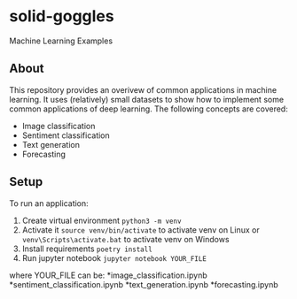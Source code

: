 # solid-goggles
Machine Learning Examples

## About
This repository provides an overivew of common applications in machine learning. It uses (relatively) small datasets to show how to implement some common applications of deep learning. The following concepts are covered:
* Image classification
* Sentiment classification
* Text generation
* Forecasting

## Setup
To run an application:

1. Create virtual environment
```python3 -m venv```
2. Activate it
```source venv/bin/activate``` to activate venv on Linux or  ```venv\Scripts\activate.bat``` to activate venv on Windows
3. Install  requirements
```poetry install```
4. Run jupyter notebook
```jupyter notebook YOUR_FILE```

where YOUR_FILE can be:
*image_classification.ipynb
*sentiment_classification.ipynb
*text_generation.ipynb
*forecasting.ipynb

